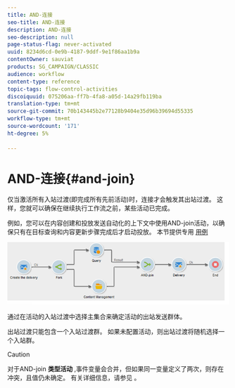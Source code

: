 ```yaml
---
title: AND-连接
seo-title: AND-连接
description: AND-连接
seo-description: null
page-status-flag: never-activated
uuid: 8234d6cd-0e9b-4187-9ddf-9e1f86aa1b9a
contentOwner: sauviat
products: SG_CAMPAIGN/CLASSIC
audience: workflow
content-type: reference
topic-tags: flow-control-activities
discoiquuid: 075206aa-ff7b-4fa8-a05d-14a29fb119ba
translation-type: tm+mt
source-git-commit: 70b143445b2e77128b9404e35d96b39694d55335
workflow-type: tm+mt
source-wordcount: '171'
ht-degree: 5%

---
```



# AND-连接{#and-join}

仅当激活所有入站过渡(即完成所有先前活动)时，连接才会触发其出站过渡。 这样，您就可以确保在继续执行工作流之前，某些活动已完成。

例如，您可以在内容创建和投放发送自动化的上下文中使用AND-join活动，以确保只有在目标查询和内容更新步骤完成后才启动投放。 本节提供专用 [用例](../../delivery/using/automating-via-workflows.md#creating-the-delivery-and-its-content)

![](assets/and-join-usage.png)

通过在活动的入站过渡中选择主集合来确定活动的出站发送群体。

出站过渡只能包含一个入站过渡群。 如果未配置活动，则出站过渡将随机选择一个入站群。

>[!CAUTION]
>
>对于AND-join **类型活动** ,事件变量会合并，但如果同一变量定义了两次，则存在冲突，且值仍未确定。 有关详细信息，请参见 [](../../workflow/using/javascript-scripts-and-templates.md#event-variables)。
